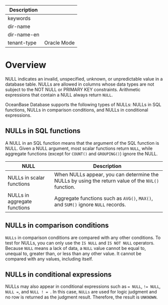 | Description   |                 |
|---------------|-----------------|
| keywords      |                 |
| dir-name      |                 |
| dir-name-en   |                 |
| tenant-type   | Oracle Mode     |

# Overview

NULL indicates an invalid, unspecified, unknown, or unpredictable value in a database table. NULLs are allowed in columns whose data types are not subject to the NOT NULL or PRIMARY KEY constraints. Arithmetic expressions that contain a NULL always return `NULL`.

OceanBase Database supports the following types of NULLs: NULLs in SQL functions, NULLs in comparison conditions, and NULLs in conditional expressions.

## NULLs in SQL functions

A NULL in an SQL function means that the argument of the SQL function is NULL. Given a NULL argument, most scalar functions return `NULL`, while aggregate functions (except for `COUNT()` and `GROUPING()`) ignore the NULL.

| NULL | Description |
|----------|-----------------------------------------------|
| NULLs in scalar functions | When NULLs appear, you can determine the NULLs by using the return value of the `NVL()` function.  |
| NULLs in aggregate functions | Aggregate functions such as `AVG()`, `MAX()`, and `SUM()` ignore `NULL` records.  |

## NULLs in comparison conditions

`NULLs` in comparison conditions are compared with any other conditions. To test for NULLs, you can only use the `IS NULL` and `IS NOT NULL` operators. Because `NULL` means a lack of data, a `NULL` value cannot be equal to, unequal to, greater than, or less than any other value. It cannot be compared with any values, including itself.

## NULLs in conditional expressions

NULLs may also appear in conditional expressions such as `= NULL`, `!= NULL`, `NULL =`, and `NULL ! = `. In this case, `NULLs` are used for logic judgment and no row is returned as the judgment result. Therefore, the result is `UNKNOWN`.
